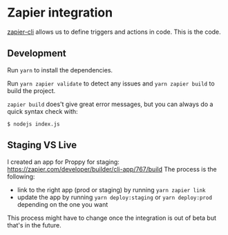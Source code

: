# Zapier integration

[zapier-cli](https://github.com/zapier/zapier-platform-cli) allows us
to define triggers and actions in code. This is the code.

## Development

Run `yarn` to install the dependencies.

Run `yarn zapier validate` to detect any issues and `yarn zapier build` to
build the project.

`zapier build` does't give great error messages, but you can always do
a quick syntax check with:

```
$ nodejs index.js
```

## Staging VS Live

I created an app for Proppy for staging: https://zapier.com/developer/builder/cli-app/767/build
The process is the following:

- link to the right app (prod or staging) by running `yarn zapier link`
- update the app by running `yarn deploy:staging` or `yarn deploy:prod` depending on the one
you want

This process might have to change once the integration is out of beta but that's in the future.
